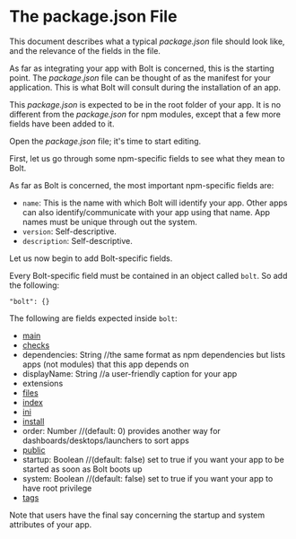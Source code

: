 # The package.json File

This document describes what a typical _package.json_ file should look like, and the relevance of the fields in the file.

As far as integrating your app with Bolt is concerned, this is the starting point. The _package.json_ file can be thought of as the manifest for your application. This is what Bolt will consult during the installation of an app.

This _package.json_ is expected to be in the root folder of your app. It is no different from the _package.json_ for npm modules, except that a few more fields have been added to it.

Open the _package.json_ file; it's time to start editing.

First, let us go through some npm-specific fields to see what they mean to Bolt.

As far as Bolt is concerned, the most important npm-specific fields are:

* `name`: This is the name with which Bolt will identify your app. Other apps can also identify\/communicate with your app using that name. App names must be unique through out the system.
* `version`: Self-descriptive.
* `description`: Self-descriptive.

Let us now begin to add Bolt-specific fields.

Every Bolt-specific field must be contained in an object called `bolt`. So add the following:

`"bolt": {}`

The following are fields expected inside `bolt`:

* [main](/main.md)
* [checks](/checks.md)
* dependencies: String \/\/the same format as npm dependencies but lists apps \(not modules\) that this app depends on
* displayName: String \/\/a user-friendly caption for your app 
* extensions
* [files](/files.md)
* [index](/package-index.md)
* [ini](/ini.md)
* [install](/install.md)
* order: Number \/\/\(default: 0\) provides another way for dashboards\/desktops\/launchers to sort apps
* [public](/public.md)
* startup: Boolean \/\/\(default: false\) set to true if you want your app to be started as soon as Bolt boots up
* system: Boolean \/\/\(default: false\) set to true if you want your app to have root privilege
* [tags](/tags.md)

Note that users have the final say concerning the startup and system attributes of your app.

